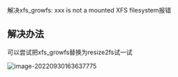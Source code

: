 解决xfs_growfs: xxx is not a mounted XFS filesystem报错

## 解决办法

可以尝试把xfs_growfs替换为resize2fs试一试

![image-20220930163637775](C:\Users\dell\AppData\Roaming\Typora\typora-user-images\image-20220930163637775.png)
